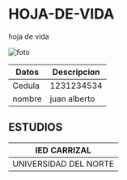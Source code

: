 # HOJA-DE-VIDA
hoja de vida

![foto](https://www.pepamalagafotografia.com/wp-content/uploads/2020/01/Foto-de-perfil-profesional-Pepa-Malaga-Fotografia_05-683x1024.jpg)

|Datos|Descripcion|
|-----|-----------|
|Cedula|1231234534|
|nombre|juan alberto|

## ESTUDIOS

|IED CARRIZAL|
|------------|
|UNIVERSIDAD DEL NORTE|

